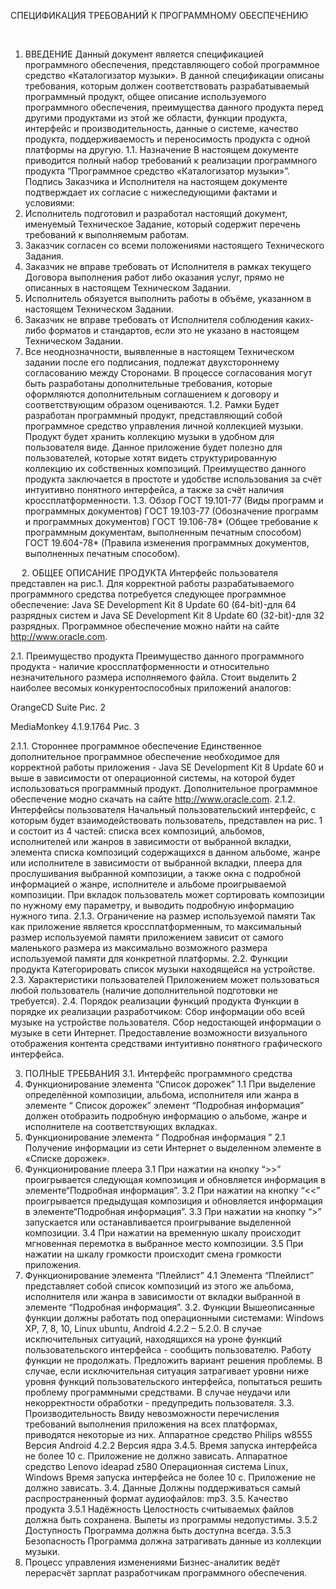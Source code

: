 










СПЕЦИФИКАЦИЯ ТРЕБОВАНИЙ К
 ПРОГРАММНОМУ ОБЕСПЕЧЕНИЮ











 
1.	ВВЕДЕНИЕ
Данный документ является спецификацией программного обеспечения, представляющего собой программное средство «Каталогизатор музыки». В данной спецификации описаны требования, которым должен соответствовать разрабатываемый программный продукт, общее описание используемого программного обеспечения, преимущества данного продукта перед другими продуктами из этой же области, функции продукта, интерфейс и производительность, данные о системе, качество продукта, поддерживаемость и переносимость продукта с одной платформы на другую. 
1.1.	Назначение
В настоящем документе приводится полный набор требований к реализации программного продукта “Программное средство «Каталогизатор музыки»”.
Подпись Заказчика и Исполнителя на настоящем документе подтверждает их согласие с нижеследующими фактами и условиями:
1.	Исполнитель подготовил и разработал настоящий документ, именуемый Техническое Задание, который содержит перечень требований к выполняемым работам.
2.	Заказчик согласен со всеми положениями настоящего Технического Задания.
3.	Заказчик не вправе требовать от Исполнителя в рамках текущего Договора выполнения работ либо оказания услуг, прямо не описанных в настоящем Техническом Задании.
4.	Исполнитель обязуется выполнить работы в объёме, указанном в настоящем Техническом Задании.
5.	Заказчик не вправе требовать от Исполнителя соблюдения каких-либо форматов и стандартов, если это не указано в настоящем Техническом Задании.
6.	Все неоднозначности, выявленные в настоящем Техническом задании после его подписания, подлежат двухстороннему согласованию между Сторонами. В процессе согласования могут быть разработаны дополнительные требования, которые оформляются дополнительным соглашением к договору и соответствующим образом оцениваются.
1.2.	Рамки
Будет разработан программный продукт, представляющий собой программное средство управления личной коллекцией музыки. Продукт будет хранить коллекцию музыки в удобном для пользователя виде. Данное приложение будет полезно для пользователей, которые хотят видеть структурированную коллекцию их собственных композиций. Преимущество данного продукта заключается в простоте и удобстве использования за счёт интуитивно понятного интерфейса, а также за счёт наличия кроссплатформенности.
1.3.	Обзор
ГОСТ 19.101-77	(Виды программ и программных документов)
ГОСТ 19.103-77	(Обозначение программ и программных документов)
ГОСТ 19.106-78*	(Общее требование к программным документам, выполненным печатным способом)
ГОСТ 19.604-78*	(Правила изменения программных документов, выполненных печатным способом).

 
2.	ОБЩЕЕ ОПИСАНИЕ ПРОДУКТА
Интерфейс пользователя представлен на рис.1.
Для корректной работы разрабатываемого программного средства потребуется следующее программное обеспечение: Java SE Development Kit 8 Update 60 (64-bit)-для 64 разрядных систем и Java SE Development Kit 8 Update 60 (32-bit)-для 32 разрядных. Программное обеспечение можно найти на сайте http://www.oracle.com.

2.1.	Преимущество продукта
Преимущество данного программного продукта - наличие кроссплатформенности и относительно незначительного размера исполняемого файла.
Стоит выделить 2 наиболее весомых конкурентоспособных приложений аналогов:

 OrangeCD Suite
Рис. 2

MediaMonkey 4.1.9.1764
Pис. 3

2.1.1.	 Стороннее программное обеспечение
Единственное дополнительное программное обеспечение необходимое для корректной работы приложения - Java SE Development Kit 8 Update 60 и выше в зависимости от операционной системы, на которой будет использоваться программный продукт. Дополнительное программное обеспечение модно скачать на сайте http://www.oracle.com.
2.1.2.	Интерфейсы пользователя
Начальный пользовательский интерфейс, с которым будет взаимодействовать пользователь, представлен на рис. 1 и состоит из 4 частей: списка всех композиций, альбомов, исполнителей или жанров в зависимости от выбранной вкладки, элемента списка композиций содержащихся в данном альбоме, жанре или исполнителе в зависимости от выбранной вкладки, плеера для прослушивания выбранной композиции, а также окна с подробной информацией о жанре, исполнителе и альбоме проигрываемой композиции.
При вкладок пользователь может сортировать композиции по нужному ему параметру, и выводить подробную информацию нужного типа.
2.1.3.	Ограничение на размер используемой памяти
Так как приложение является кроссплатформенным, то максимальный размер используемой памяти приложением зависит от самого маленького размера из максимально возможного размера используемой памяти для конкретной платформы.
2.2.	Функции продукта
Категорировать список музыки находящейся на устройстве.
2.3.	Характеристики пользователей
Приложением может пользоваться любой пользователь (наличие дополнительной подготовки не требуется).
2.4.	Порядок реализации функций продукта
Функции в порядке их реализации разработчиком:
Сбор информации обо всей музыке на устройстве пользователя.
Сбор недостающей информации о музыке в сети Интернет.
Предоставление возможности визуального отображения контента средствами интуитивно понятного графического интерфейса.

3.	ПОЛНЫЕ ТРЕБВАНИЯ
3.1. Интерфейс программного средства
1. Функционирование элемента “Список дорожек”
	1.1 При выделение определённой композиции, альбома, исполнителя или жанра в элементе “ Список дорожек”  элемент “Подробная информация” должен отобразить подробную информацию о альбоме, жанре и исполнителе на соответствующих вкладках.
2. Функционирование элемента “ Подробная информация ”
2.1 Получение информации из сети Интернет о выделенном элементе в «Списке дорожек».
3. Функционирование плеера 
	3.1 При нажатии на кнопку “>>” проигрывается следующая композиция и обновляется информация в элементе“Подробная информация”.
	3.2 При нажатии на кнопку “<<” проигрывается предыдущая композиция и обновляется информация в элементе“Подробная информация”.
	3.3 При нажатии на кнопку “>” запускается или останавливается проигрывание выделенной композиции.
	3.4 При нажатии на временную шкалу происходит мгновенная перемотка в выбранное место композиции.
3.5 При нажатии на шкалу громкости происходит смена громкости приложения.
4. Функционирование элемента “Плейлист”
	4.1 Элемента “Плейлист” представляет собой список композиций из этого же альбома, исполнителя или жанра в зависимости от вкладки выбранной в элементе “Подробная информация”.
3.2. Функции
Вышеописанные функции должны работать под операционными системами: Windows XP, 7, 8, 10, Linux ubuntu, Android 4.2.2 – 5.2.0.
В случае исключительных ситуаций, находящихся на уроне функций пользовательского интерфейса - сообщить пользователю. Работу функции не продолжать. Предложить вариант решения проблемы. В случае, если исключительная ситуация затрагивает уровни ниже уровня функций пользовательского интерфейса, попытаться решить проблему программными средствами. В случае неудачи или некорректности обработки - предупредить пользователя. 
3.3. Производительность
Ввиду невозможности перечисления требований выполнения приложения на всех платформах, приводятся некоторые из них.
Аппаратное средство Philips w8555
Версия Android 4.2.2 
Версия ядра 3.4.5.
Время запуска интерфейса не более 10 с.
Приложение не должно зависать.
Аппаратное средство Lenovo ideapad z580
Операционная система Linux, Windows
Время запуска интерфейса не более 10 с.
Приложение не должно зависать.
3.4. Данные
Должны поддерживаться самый распространенный формат аудиофайлов: mp3. 
3.5. Качество продукта
3.5.1 Надёжность
Целостность считываемых файлов должна быть сохранена.
Вылеты из программы недопустимы.
3.5.2 Доступность
Программа должна быть доступна всегда.
3.5.3 Безопасность
Программа должна затрагивать данные из коллекции музыки.
4. Процесс управления изменениями
Бизнес-аналитик ведёт перерасчёт зарплат разработчикам программного обеспечения.


